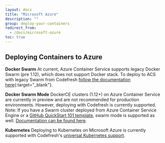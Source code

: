 ```yaml
---
layout: docs
title: "Microsoft Azure"
description: ""
group: deploy-your-containers
redirect_from:
  - /docs/microsoft-azure
toc: true
---
```


## Deploying Containers to Azure
**Docker Swarm**
At current, Azure Container Service supports legacy Docker Swarm (pre 1.12), which does not support Docker stack. To deploy to ACS with legacy Swarm from Codefresh [follow the documentation here](https://github.com/jldeen/codefresh/blob/master/Swarm.md){:target="_blank"}.

**Docker Swarm Mode**
DockerCE clusters (1.12+) on Azure Container Service are currently in preview and are not recommended for production environments. However, deploying with Codefresh is currently supported. Note: If you have a Swarm cluster deployed from Azure Container Service Engine or a [GitHub QuickStart 101 template](https://github.com/Azure/azure-quickstart-templates/tree/master/101-acsengine-swarmmode), swarm mode is supported as well. [Documentation can be found here](https://github.com/jldeen/codefresh/blob/master/Swarm-mode.md).

**Kubernetes** 
Deploying to Kubernetes on Microsoft Azure is currently supported with Codefresh's [universal Kubernetes support](https://docs.codefresh.io/docs/adding-non-gke-kubernetes-cluster).
